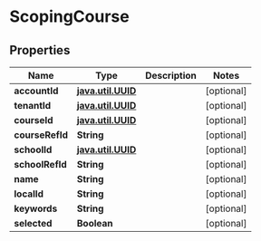 
# ScopingCourse

## Properties
Name | Type | Description | Notes
------------ | ------------- | ------------- | -------------
**accountId** | [**java.util.UUID**](java.util.UUID.md) |  |  [optional]
**tenantId** | [**java.util.UUID**](java.util.UUID.md) |  |  [optional]
**courseId** | [**java.util.UUID**](java.util.UUID.md) |  |  [optional]
**courseRefId** | **String** |  |  [optional]
**schoolId** | [**java.util.UUID**](java.util.UUID.md) |  |  [optional]
**schoolRefId** | **String** |  |  [optional]
**name** | **String** |  |  [optional]
**localId** | **String** |  |  [optional]
**keywords** | **String** |  |  [optional]
**selected** | **Boolean** |  |  [optional]



